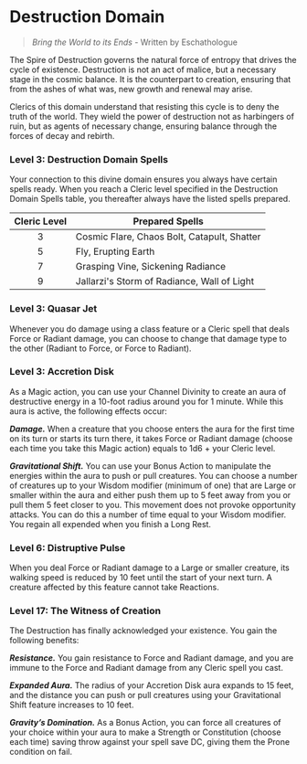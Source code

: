 # Destruction Domain

> *Bring the World to its Ends* - Written by Eschathologue

The Spire of Destruction governs the natural force of entropy that drives the cycle of existence. Destruction is not an act of malice, but a necessary stage in the cosmic balance. It is the counterpart to creation, ensuring that from the ashes of what was, new growth and renewal may arise.

Clerics of this domain understand that resisting this cycle is to deny the truth of the world. They wield the power of destruction not as harbingers of ruin, but as agents of necessary change, ensuring balance through the forces of decay and rebirth.

### Level 3: Destruction Domain Spells

Your connection to this divine domain ensures you always have certain spells ready. When you reach a Cleric level specified in the Destruction Domain Spells table, you thereafter always have the listed spells prepared.

| Cleric Level | Prepared Spells |
| :-: | --- |
| 3 | Cosmic Flare, Chaos Bolt, Catapult, Shatter |
| 5 | Fly, Erupting Earth |
| 7 | Grasping Vine, Sickening Radiance |
| 9 | Jallarzi's Storm of Radiance, Wall of Light |

### Level 3: Quasar Jet

Whenever you do damage using a class feature or a Cleric spell that deals Force or Radiant damage, you can choose to change that damage type to the other (Radiant to Force, or Force to Radiant).

### Level 3: Accretion Disk

As a Magic action, you can use your Channel Divinity to create an aura of destructive energy in a 10-foot radius around you for 1 minute. While this aura is active, the following effects occur:

***Damage.*** When a creature that you choose enters the aura for the first time on its turn or starts its turn there, it takes Force or Radiant damage (choose each time you take this Magic action) equals to 1d6 + your Cleric level.

***Gravitational Shift.*** You can use your Bonus Action to manipulate the energies within the aura to push or pull creatures. You can choose a number of creatures up to your Wisdom modifier (minimum of one) that are Large or smaller within the aura and either push them up to 5 feet away from you or pull them 5 feet closer to you. This movement does not provoke opportunity attacks. You can do this a number of time equal to your Wisdom modifier. You regain all expended when you finish a Long Rest.

### Level 6: Distruptive Pulse

When you deal Force or Radiant damage to a Large or smaller creature, its walking speed is reduced by 10 feet until the start of your next turn. A creature affected by this feature cannot take Reactions.

### Level 17: The Witness of Creation

The Destruction has finally acknowledged your existence. You gain the following benefits:

***Resistance.*** You gain resistance to Force and Radiant damage, and you are immune to the Force and Radiant damage from any Cleric spell you cast.

***Expanded Aura.*** The radius of your Accretion Disk aura expands to 15 feet, and the distance you can push or pull creatures using your Gravitational Shift feature increases to 10 feet.

***Gravity’s Domination.*** As a Bonus Action, you can force all creatures of your choice within your aura to make a Strength or Constitution (choose each time) saving throw against your spell save DC, giving them the Prone condition on fail.